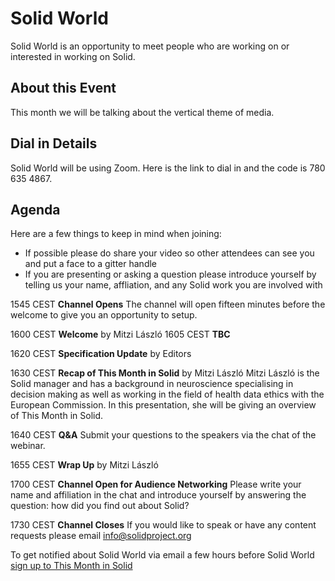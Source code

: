 # Solid World 

Solid World is an opportunity to meet people who are working on or interested in working on Solid.

## About this Event 
This month we will be talking about the vertical theme of media. 

## Dial in Details 
Solid World will be using Zoom. Here is the link to dial in and the code is 780 635 4867. 

## Agenda
Here are a few things to keep in mind when joining: 
* If possible please do share your video so other attendees can see you and put a face to a gitter handle 
* If you are presenting or asking a question please introduce yourself by telling us your name, affliation, and any Solid work you are involved with 

1545 CEST **Channel Opens** 
The channel will open fifteen minutes before the welcome to give you an opportunity to setup. 

1600 CEST  **Welcome** by Mitzi László
1605 CEST **TBC**

1620 CEST **Specification Update** by Editors

1630 CEST **Recap of This Month in Solid** by Mitzi László
Mitzi László is the Solid manager and has a background in neuroscience specialising in decision making as well as working in the field of health data ethics with the European Commission. In this presentation, she will be giving an overview of This Month in Solid. 

1640 CEST **Q&A** 
Submit your questions to the speakers via the chat of the webinar. 

1655 CEST  **Wrap Up** by Mitzi  László

1700 CEST  **Channel Open for Audience Networking** 
Please write your name and affiliation in the chat and introduce yourself by answering the question: how did you find out about Solid? 

1730 CEST **Channel Closes** 
If you would like to speak or have any content requests please email info@solidproject.org

To get notified about Solid World via email a few hours before Solid World [sign up to This Month in Solid](https://solidproject.org/newsletter) 
